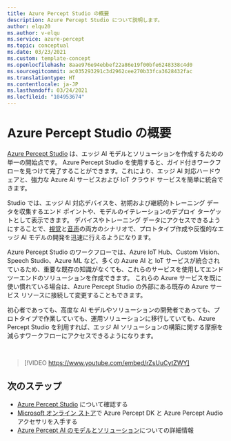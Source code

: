 ```yaml
---
title: Azure Percept Studio の概要
description: Azure Percept Studio について説明します。
author: elqu20
ms.author: v-elqu
ms.service: azure-percept
ms.topic: conceptual
ms.date: 03/23/2021
ms.custom: template-concept
ms.openlocfilehash: 8aae976e94ebbef22a86e19f00bfe6248338c4d0
ms.sourcegitcommit: ac035293291c3d2962cee270b33fca3628432fac
ms.translationtype: HT
ms.contentlocale: ja-JP
ms.lasthandoff: 03/24/2021
ms.locfileid: "104953674"
---
```

# <a name="azure-percept-studio-overview"></a>Azure Percept Studio の概要

[Azure Percept Studio](https://go.microsoft.com/fwlink/?linkid=2135819) は、エッジ AI モデルとソリューションを作成するための単一の開始点です。 Azure Percept Studio を使用すると、ガイド付きワークフローを見つけて完了することができます。これにより、エッジ AI 対応ハードウェアと、強力な Azure AI サービスおよび IoT クラウド サービスを簡単に統合できます。

Studio では、エッジ AI 対応デバイスを、初期および継続的トレーニング データを収集するエンド ポイントや、モデルのイテレーションのデプロイ ターゲットとして表示できます。 デバイスやトレーニング データにアクセスできるようにすることで、[視覚](./tutorial-nocode-vision.md)と[音声](./tutorial-no-code-speech.md)の両方のシナリオで、プロトタイプ作成や反復的なエッジ AI モデルの開発を迅速に行えるようになります。

Azure Percept Studio のワークフローでは、Azure IoT Hub、Custom Vision、Speech Studio、Azure ML など、多くの Azure AI と IoT サービスが統合されているため、重要な既存の知識がなくても、これらのサービスを使用してエンドツーエンドのソリューションを作成できます。 これらの Azure サービスを既に使い慣れている場合は、Azure Percept Studio の外部にある既存の Azure サービス リソースに接続して変更することもできます。

初心者であっても、高度な AI モデルやソリューションの開発者であっても、プロトタイプで作業していても、運用ソリューションに移行していても、Azure Percept Studio を利用すれば、エッジ AI ソリューションの構築に関する摩擦を減らすワークフローにアクセスできるようになります。

</br>

> [!VIDEO https://www.youtube.com/embed/rZsUuCytZWY]

## <a name="next-steps"></a>次のステップ

- [Azure Percept Studio](https://go.microsoft.com/fwlink/?linkid=2135819) について確認する
- [Microsoft オンライン ストア](https://go.microsoft.com/fwlink/p/?LinkId=2155270)で Azure Percept DK と Azure Percept Audio アクセサリを入手する
- [Azure Percept AI のモデルとソリューション](./overview-ai-models.md)についての詳細情報
